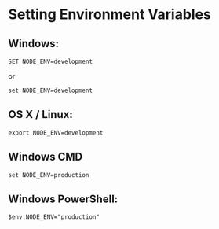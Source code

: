 # Setting Environment Variables

## Windows:

`SET NODE_ENV=development`

or

`set NODE_ENV=development`

## OS X / Linux:

`export NODE_ENV=development`

## Windows CMD

`set NODE_ENV=production`

## Windows PowerShell:

`$env:NODE_ENV="production"`

